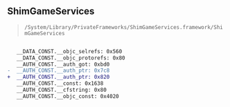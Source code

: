 ## ShimGameServices

> `/System/Library/PrivateFrameworks/ShimGameServices.framework/ShimGameServices`

```diff

   __DATA_CONST.__objc_selrefs: 0x560
   __DATA_CONST.__objc_protorefs: 0x80
   __AUTH_CONST.__auth_got: 0xbd0
-  __AUTH_CONST.__auth_ptr: 0x7c8
+  __AUTH_CONST.__auth_ptr: 0x820
   __AUTH_CONST.__const: 0x1638
   __AUTH_CONST.__cfstring: 0x80
   __AUTH_CONST.__objc_const: 0x4020

```
